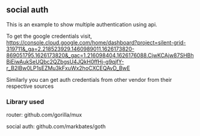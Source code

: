 ## social auth
This is an example to show multiple authentication using api.

To get the google credentials visit, https://console.cloud.google.com/home/dashboard?project=silent-grid-319711&_ga=2.218523929.1460989011.1626173820-869051795.1626173820&_gac=1.216098404.1626176088.CjwKCAjw87SHBhBiEiwAukSeUQbc2QZbgsU4JQkH0ffHj-g9qjfY-r_B2IBw0LP1sEZMu3kFxuWx2hoCXCEQAvD_BwE

Similarly you can get auth credentials from other vendor from their respective sources


### Library used
   router: github.com/gorilla/mux
   
   social auth: github.com/markbates/goth


